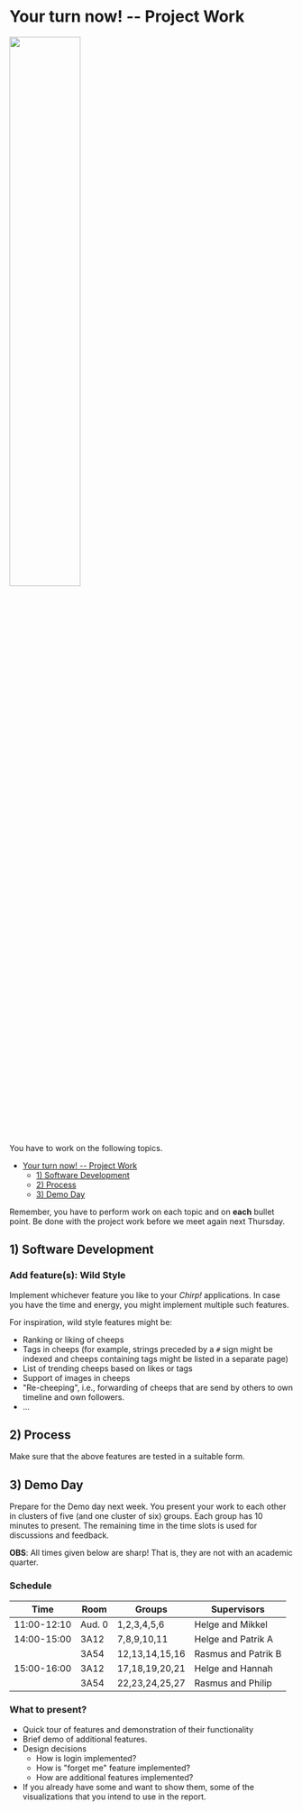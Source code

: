 # Your turn now! -- Project Work

<img src="https://media.giphy.com/media/13GIgrGdslD9oQ/giphy.gif" width=50%/>

You have to work on the following topics.

- [Your turn now! -- Project Work](#your-turn-now----project-work)
  - [1) Software Development](#1-software-development)
  - [2) Process](#2-process)
  - [3) Demo Day](#3-demo-day)



Remember, you have to perform work on each topic and on **each** bullet point.
Be done with the project work before we meet again next Thursday.


## 1) Software Development

### Add feature(s): Wild Style

Implement whichever feature you like to your _Chirp!_ applications.
In case you have the time and energy, you might implement multiple such features.

For inspiration, wild style features might be:
- Ranking or liking of cheeps
- Tags in cheeps (for example, strings preceded by a `#` sign might be indexed and cheeps containing tags might be listed in a separate page)
- List of trending cheeps based on likes or tags
- Support of images in cheeps
- "Re-cheeping", i.e., forwarding of cheeps that are send by others to own timeline and own followers.
- ...


## 2) Process

Make sure that the above features are tested in a suitable form.


## 3) Demo Day

Prepare for the Demo day next week.
You present your work to each other in clusters of five (and one cluster of six) groups.
Each group has 10 minutes to present. The remaining time in the time slots is used for discussions and feedback.

**OBS**: All times given below are sharp! That is, they are not with an academic quarter.

### Schedule

| Time        | Room   | Groups         | Supervisors         |
|-------------|--------|----------------|---------------------|
| 11:00-12:10 | Aud. 0 | 1,2,3,4,5,6    | Helge and Mikkel    |
| 14:00-15:00 | 3A12   | 7,8,9,10,11    | Helge and Patrik A  |
|             | 3A54   | 12,13,14,15,16 | Rasmus and Patrik B |
| 15:00-16:00 | 3A12   | 17,18,19,20,21 | Helge and Hannah    |
|             | 3A54   | 22,23,24,25,27 | Rasmus and Philip   |


### What to present?

- Quick tour of features and demonstration of their functionality
- Brief demo of additional features.
- Design decisions
  - How is login implemented?
  - How is "forget me" feature implemented?
  - How are additional features implemented?
- If you already have some and want to show them, some of the visualizations that you intend to use in the report.
